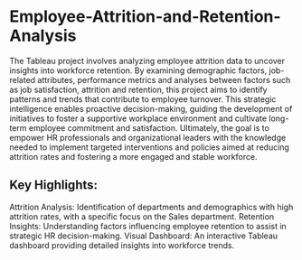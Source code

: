 # Employee-Attrition-and-Retention-Analysis

The Tableau project involves analyzing employee attrition data to uncover insights into workforce retention. By examining demographic factors, job-related attributes, performance metrics and analyses between factors such as job satisfaction, attrition and retention, this project aims to identify patterns and trends that contribute to employee turnover. This strategic intelligence enables proactive decision-making, guiding the development of initiatives to foster a supportive workplace environment and cultivate long-term employee commitment and satisfaction. Ultimately, the goal is to empower HR professionals and organizational leaders with the knowledge needed to implement targeted interventions and policies aimed at reducing attrition rates and fostering a more engaged and stable workforce.

## Key Highlights:
Attrition Analysis: Identification of departments and demographics with high attrition rates, with a specific focus on the Sales department.
Retention Insights: Understanding factors influencing employee retention to assist in strategic HR decision-making.
Visual Dashboard: An interactive Tableau dashboard providing detailed insights into workforce trends.
